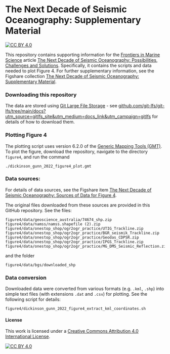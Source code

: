 # The Next Decade of Seismic Oceanography: Supplementary Material

[![CC BY 4.0][cc-by-shield]][cc-by]

This repository contains supporting information for the [Frontiers in Marine Science](https://www.frontiersin.org/journals/marine-science) article [The Next Decade of Seismic Oceanography: Possibilities, Challenges and Solutions](https://www.doi.org/10.3389/fmars.2022.736693). Specifically, it contains the scripts and data needed to plot Figure 4. For further supplementary information, see the Figshare collection [The Next Decade of Seismic Oceanography: Supplementary Material](https://doi.org/10.6084/m9.figshare.c.5984767).

### Downloading this repository
The data are stored using [Git Large File Storage](https://git-lfs.github.com/) - see [github.com/git-lfs/git-lfs/tree/main/docs?utm_source=gitlfs_site&utm_medium=docs_link&utm_campaign=gitlfs](https://github.com/git-lfs/git-lfs/tree/main/docs?utm_source=gitlfs_site&utm_medium=docs_link&utm_campaign=gitlfs) for details of how to download them.

### Plotting Figure 4
The plotting script uses version 6.2.0 of the [Generic Mapping Tools (GMT)](https://www.generic-mapping-tools.org/).
To plot the figure, download the repository, navigate to the directory `figure4`, and run the command

```
./dickinson_gunn_2022_figure4_plot.gmt
```

### Data sources:
For details of data sources, see the Figshare item [The Next Decade of Seismic Oceanography: Sources of Data for Figure 4](https://doi.org/10.6084/m9.figshare.19462118).

The original files downloaded from these sources are provided in this GitHub repository. See the files:

```
figure4/data/geoscience_australia/74674_shp.zip
figure4/data/namss/namss.shapefile (2).zip
figure4/data/onestop_shop/ogr2ogr_practice/UTIG_Trackline.zip
figure4/data/onestop_shop/ogr2ogr_practice/BGR_seismik_Trackline.zip
figure4/data/onestop_shop/ogr2ogr_practice/Geodas_CDPSR.zip
figure4/data/onestop_shop/ogr2ogr_practice/IPGS_Trackline.zip
figure4/data/onestop_shop/ogr2ogr_practice/MG_DMS_Seismic_Reflection.zip
```

and the folder

```
figure4/data/bgs/downloaded_shp
```

### Data conversion
Downloaded data were converted from various formats (e.g. `.kml`, `.shp`) into simple text files (with extensions `.dat` and `.csv`) for plotting. See the following script for details:

```
figure4/dickinson_gunn_2022_figure4_extract_kml_coordinates.sh
```

#### License

This work is licensed under a
[Creative Commons Attribution 4.0 International License][cc-by].

[![CC BY 4.0][cc-by-image]][cc-by]

[cc-by]: http://creativecommons.org/licenses/by/4.0/
[cc-by-image]: https://i.creativecommons.org/l/by/4.0/88x31.png
[cc-by-shield]: https://img.shields.io/badge/License-CC%20BY%204.0-lightgrey.svg
